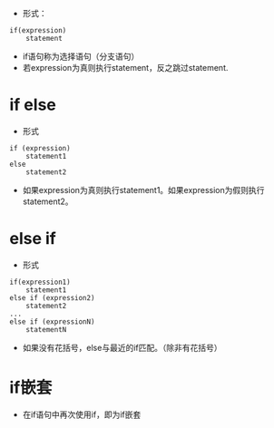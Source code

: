 - 形式：
```
if(expression)
	statement
```
- if语句称为选择语句（分支语句）
- 若expression为真则执行statement，反之跳过statement.

# if else

- 形式
```
if (expression)
	statement1
else
	statement2
```
- 如果expression为真则执行statement1。如果expression为假则执行statement2。

# else if

- 形式
```
if(expression1)
	statement1
else if (expression2)
	statement2
...
else if (expressionN)
	statementN
```
- 如果没有花括号，else与最近的if匹配。（除非有花括号）

# if嵌套

- 在if语句中再次使用if，即为if嵌套